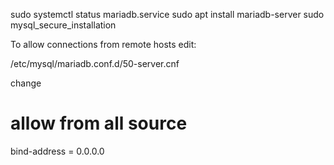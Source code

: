 sudo systemctl status mariadb.service
sudo apt install mariadb-server
sudo mysql_secure_installation


To allow connections from remote hosts edit:

/etc/mysql/mariadb.conf.d/50-server.cnf

change 
# allow from all source
bind-address            = 0.0.0.0